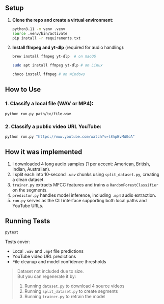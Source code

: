## Setup

1. **Clone the repo and create a virtual environment**:
    ```bash
    python3.11 -m venv .venv
    source .venv/bin/activate
    pip install -r requirements.txt
    ```

2. **Install ffmpeg and yt-dlp** (required for audio handling):
    ```bash
    brew install ffmpeg yt-dlp  # on macOS
    ```
     ```bash
    sudo apt install ffmpeg yt-dlp # on Linux
    ```
      ```bash
    choco install ffmpeg # on Windows
    ```

## How to Use

### 1. Classify a local file (WAV or MP4):
```bash
python run.py path/to/file.wav
```

### 2. Classify a public video URL YouTube:
```bash
python run.py "https://www.youtube.com/watch?v=l8hpEvMW0oA"
```

## How it was implemented

1. I downloaded 4 long audio samples (1 per accent: American, British, Indian, Australian).
2. I split each into 10-second `.wav` chunks using `split_dataset.py`, creating a clean dataset.
3. `trainer.py` extracts MFCC features and trains a `RandomForestClassifier` on the segments.
4. `predictor.py` handles model inference, including `.mp4` audio extraction.
5. `run.py` serves as the CLI interface supporting both local paths and YouTube URLs.

## Running Tests
```bash
pytest
```

Tests cover:
- Local `.wav` and `.mp4` file predictions
- YouTube video URL predictions
- File cleanup and model confidence thresholds


> Dataset not included due to size.  
> But you can regenerate it by:
> 1. Running `dataset.py` to download 4 source videos
> 2. Running `split_dataset.py` to create segments
> 3. Running `trainer.py` to retrain the model
